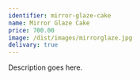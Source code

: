 ```yaml
---
identifier: mirror-glaze-cake
name: Mirror Glaze Cake
price: 700.00
image: /dist/images/mirrorglaze.jpg
delivary: true
---
```

Description goes here.